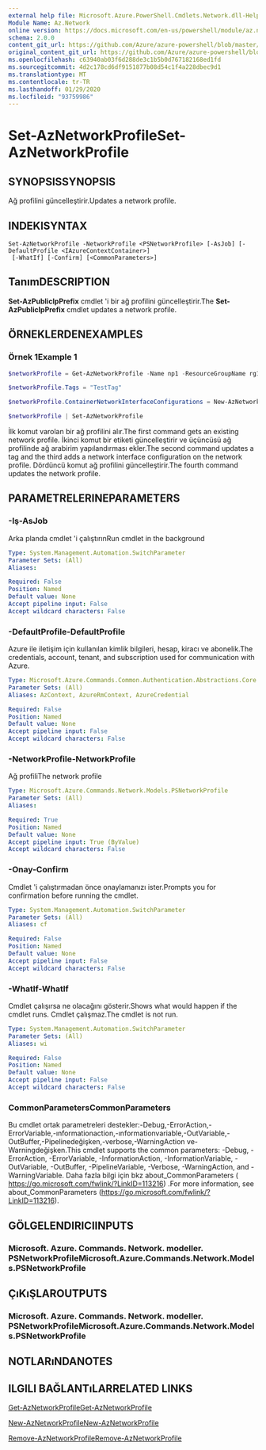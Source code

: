 ```yaml
---
external help file: Microsoft.Azure.PowerShell.Cmdlets.Network.dll-Help.xml
Module Name: Az.Network
online version: https://docs.microsoft.com/en-us/powershell/module/az.network/set-aznetworkprofile
schema: 2.0.0
content_git_url: https://github.com/Azure/azure-powershell/blob/master/src/Network/Network/help/Set-AzNetworkProfile.md
original_content_git_url: https://github.com/Azure/azure-powershell/blob/master/src/Network/Network/help/Set-AzNetworkProfile.md
ms.openlocfilehash: c63940ab03f6d288de3c1b5b0d767182168ed1fd
ms.sourcegitcommit: 4d2c178cd6df9151877b08d54c1f4a228dbec9d1
ms.translationtype: MT
ms.contentlocale: tr-TR
ms.lasthandoff: 01/29/2020
ms.locfileid: "93759986"
---
```

# <span data-ttu-id="3d57b-101">Set-AzNetworkProfile</span><span class="sxs-lookup"><span data-stu-id="3d57b-101">Set-AzNetworkProfile</span></span>

## <span data-ttu-id="3d57b-102">SYNOPSIS</span><span class="sxs-lookup"><span data-stu-id="3d57b-102">SYNOPSIS</span></span>
<span data-ttu-id="3d57b-103">Ağ profilini güncelleştirir.</span><span class="sxs-lookup"><span data-stu-id="3d57b-103">Updates a network profile.</span></span>

## <span data-ttu-id="3d57b-104">INDEKI</span><span class="sxs-lookup"><span data-stu-id="3d57b-104">SYNTAX</span></span>

```
Set-AzNetworkProfile -NetworkProfile <PSNetworkProfile> [-AsJob] [-DefaultProfile <IAzureContextContainer>]
 [-WhatIf] [-Confirm] [<CommonParameters>]
```

## <span data-ttu-id="3d57b-105">Tanım</span><span class="sxs-lookup"><span data-stu-id="3d57b-105">DESCRIPTION</span></span>
<span data-ttu-id="3d57b-106">**Set-AzPublicIpPrefix** cmdlet 'i bir ağ profilini güncelleştirir.</span><span class="sxs-lookup"><span data-stu-id="3d57b-106">The **Set-AzPublicIpPrefix** cmdlet updates a network profile.</span></span>

## <span data-ttu-id="3d57b-107">ÖRNEKLERDEN</span><span class="sxs-lookup"><span data-stu-id="3d57b-107">EXAMPLES</span></span>

### <span data-ttu-id="3d57b-108">Örnek 1</span><span class="sxs-lookup"><span data-stu-id="3d57b-108">Example 1</span></span>
```powershell
$networkProfile = Get-AzNetworkProfile -Name np1 -ResourceGroupName rg1

$networkProfile.Tags = "TestTag"

$networkProfile.ContainerNetworkInterfaceConfigurations = New-AzNetworkProfileContainerNicConfig -Name cnicconfig1

$networkProfile | Set-AzNetworkProfile
```

<span data-ttu-id="3d57b-109">İlk komut varolan bir ağ profilini alır.</span><span class="sxs-lookup"><span data-stu-id="3d57b-109">The first command gets an existing network profile.</span></span> <span data-ttu-id="3d57b-110">İkinci komut bir etiketi güncelleştirir ve üçüncüsü ağ profilinde ağ arabirim yapılandırması ekler.</span><span class="sxs-lookup"><span data-stu-id="3d57b-110">The second command updates a tag and the third adds a network interface configuration on the network profile.</span></span> <span data-ttu-id="3d57b-111">Dördüncü komut ağ profilini güncelleştirir.</span><span class="sxs-lookup"><span data-stu-id="3d57b-111">The fourth command updates the network profile.</span></span>

## <span data-ttu-id="3d57b-112">PARAMETRELERINE</span><span class="sxs-lookup"><span data-stu-id="3d57b-112">PARAMETERS</span></span>

### <span data-ttu-id="3d57b-113">-Iş</span><span class="sxs-lookup"><span data-stu-id="3d57b-113">-AsJob</span></span>
<span data-ttu-id="3d57b-114">Arka planda cmdlet 'i çalıştırın</span><span class="sxs-lookup"><span data-stu-id="3d57b-114">Run cmdlet in the background</span></span>

```yaml
Type: System.Management.Automation.SwitchParameter
Parameter Sets: (All)
Aliases:

Required: False
Position: Named
Default value: None
Accept pipeline input: False
Accept wildcard characters: False
```

### <span data-ttu-id="3d57b-115">-DefaultProfile</span><span class="sxs-lookup"><span data-stu-id="3d57b-115">-DefaultProfile</span></span>
<span data-ttu-id="3d57b-116">Azure ile iletişim için kullanılan kimlik bilgileri, hesap, kiracı ve abonelik.</span><span class="sxs-lookup"><span data-stu-id="3d57b-116">The credentials, account, tenant, and subscription used for communication with Azure.</span></span>

```yaml
Type: Microsoft.Azure.Commands.Common.Authentication.Abstractions.Core.IAzureContextContainer
Parameter Sets: (All)
Aliases: AzContext, AzureRmContext, AzureCredential

Required: False
Position: Named
Default value: None
Accept pipeline input: False
Accept wildcard characters: False
```

### <span data-ttu-id="3d57b-117">-NetworkProfile</span><span class="sxs-lookup"><span data-stu-id="3d57b-117">-NetworkProfile</span></span>
<span data-ttu-id="3d57b-118">Ağ profili</span><span class="sxs-lookup"><span data-stu-id="3d57b-118">The network profile</span></span>

```yaml
Type: Microsoft.Azure.Commands.Network.Models.PSNetworkProfile
Parameter Sets: (All)
Aliases:

Required: True
Position: Named
Default value: None
Accept pipeline input: True (ByValue)
Accept wildcard characters: False
```

### <span data-ttu-id="3d57b-119">-Onay</span><span class="sxs-lookup"><span data-stu-id="3d57b-119">-Confirm</span></span>
<span data-ttu-id="3d57b-120">Cmdlet 'i çalıştırmadan önce onaylamanızı ister.</span><span class="sxs-lookup"><span data-stu-id="3d57b-120">Prompts you for confirmation before running the cmdlet.</span></span>

```yaml
Type: System.Management.Automation.SwitchParameter
Parameter Sets: (All)
Aliases: cf

Required: False
Position: Named
Default value: None
Accept pipeline input: False
Accept wildcard characters: False
```

### <span data-ttu-id="3d57b-121">-WhatIf</span><span class="sxs-lookup"><span data-stu-id="3d57b-121">-WhatIf</span></span>
<span data-ttu-id="3d57b-122">Cmdlet çalışırsa ne olacağını gösterir.</span><span class="sxs-lookup"><span data-stu-id="3d57b-122">Shows what would happen if the cmdlet runs.</span></span>
<span data-ttu-id="3d57b-123">Cmdlet çalışmaz.</span><span class="sxs-lookup"><span data-stu-id="3d57b-123">The cmdlet is not run.</span></span>

```yaml
Type: System.Management.Automation.SwitchParameter
Parameter Sets: (All)
Aliases: wi

Required: False
Position: Named
Default value: None
Accept pipeline input: False
Accept wildcard characters: False
```

### <span data-ttu-id="3d57b-124">CommonParameters</span><span class="sxs-lookup"><span data-stu-id="3d57b-124">CommonParameters</span></span>
<span data-ttu-id="3d57b-125">Bu cmdlet ortak parametreleri destekler:-Debug,-ErrorAction,-ErrorVariable,-ınformationaction,-ınformationvariable,-OutVariable,-OutBuffer,-Pipelinedeğişken,-verbose,-WarningAction ve-Warningdeğişken.</span><span class="sxs-lookup"><span data-stu-id="3d57b-125">This cmdlet supports the common parameters: -Debug, -ErrorAction, -ErrorVariable, -InformationAction, -InformationVariable, -OutVariable, -OutBuffer, -PipelineVariable, -Verbose, -WarningAction, and -WarningVariable.</span></span> <span data-ttu-id="3d57b-126">Daha fazla bilgi için bkz about_CommonParameters ( https://go.microsoft.com/fwlink/?LinkID=113216) .</span><span class="sxs-lookup"><span data-stu-id="3d57b-126">For more information, see about_CommonParameters (https://go.microsoft.com/fwlink/?LinkID=113216).</span></span>

## <span data-ttu-id="3d57b-127">GÖLGELENDIRICI</span><span class="sxs-lookup"><span data-stu-id="3d57b-127">INPUTS</span></span>

### <span data-ttu-id="3d57b-128">Microsoft. Azure. Commands. Network. modeller. PSNetworkProfile</span><span class="sxs-lookup"><span data-stu-id="3d57b-128">Microsoft.Azure.Commands.Network.Models.PSNetworkProfile</span></span>

## <span data-ttu-id="3d57b-129">ÇıKıŞLAR</span><span class="sxs-lookup"><span data-stu-id="3d57b-129">OUTPUTS</span></span>

### <span data-ttu-id="3d57b-130">Microsoft. Azure. Commands. Network. modeller. PSNetworkProfile</span><span class="sxs-lookup"><span data-stu-id="3d57b-130">Microsoft.Azure.Commands.Network.Models.PSNetworkProfile</span></span>

## <span data-ttu-id="3d57b-131">NOTLARıNDA</span><span class="sxs-lookup"><span data-stu-id="3d57b-131">NOTES</span></span>

## <span data-ttu-id="3d57b-132">ILGILI BAĞLANTıLAR</span><span class="sxs-lookup"><span data-stu-id="3d57b-132">RELATED LINKS</span></span>

[<span data-ttu-id="3d57b-133">Get-AzNetworkProfile</span><span class="sxs-lookup"><span data-stu-id="3d57b-133">Get-AzNetworkProfile</span></span>](./Get-AzNetworkProfile.md)

[<span data-ttu-id="3d57b-134">New-AzNetworkProfile</span><span class="sxs-lookup"><span data-stu-id="3d57b-134">New-AzNetworkProfile</span></span>](./New-AzNetworkProfile.md)

[<span data-ttu-id="3d57b-135">Remove-AzNetworkProfile</span><span class="sxs-lookup"><span data-stu-id="3d57b-135">Remove-AzNetworkProfile</span></span>](./Remove-AzNetworkProfile.md)
